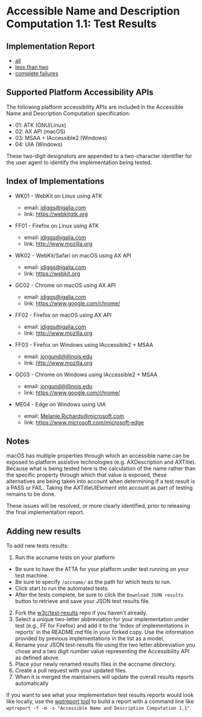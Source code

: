 Accessible Name and Description Computation 1.1: Test Results
=============================================================

Implementation Report
---------------------
* [all](all.html)
* [less than two](less-than-2.html)
* [complete failures](complete-fails.html)

Supported Platform Accessibility APIs
-------------------------------------

The following platform accessibility APIs are included in the Accessible Name
and Description Computation specification:

* 01: ATK (GNU/Linux)
* 02: AX API (macOS)
* 03: MSAA + IAccessible2 (Windows)
* 04: UIA (Windows)

These two-digit designators are appended to a two-character identifier for the
user agent to identify the implementation being tested.

Index of Implementations
------------------------

* WK01 - WebKit on Linux using ATK
  * email: jdiggs@igalia.com
  * link: <https://webkitgtk.org>

* FF01 - Firefox on Linux using ATK
  * email: jdiggs@igalia.com
  * link: <http://www.mozilla.org>

* WK02 - WebKit/Safari on macOS using AX API
  * email: jdiggs@igalia.com
  * link: <https://webkit.org>

* GC02 - Chrome on macOS using AX API
  * email: jdiggs@igalia.com
  * link: <https://www.google.com/chrome/>

* FF02 - Firefox on macOS using AX API
  * email: jdiggs@igalia.com
  * link: <http://www.mozilla.org>

* FF03 - Firefox on Windows using IAccessible2 + MSAA
  * email: jongund@illinois.edu
  * link: <http://www.mozilla.org>

* GC03 - Chrome on Windows using IAccessible2 + MSAA
  * email: jongund@illinois.edu
  * link: <https://www.google.com/chrome/>

* ME04 - Edge on Windows using UIA
  * email: Melanie.Richards@microsoft.com
  * link: <https://www.microsoft.com/microsoft-edge>

Notes
-----

macOS has multiple properties through which an accessible name can be exposed
to platform assistive technologies (e.g. AXDescription and AXTitle). Because
what is being tested here is the calculation of the name rather than the
specific property through which that value is exposed, these alternatives are
being taken into account when determining if a test result is a PASS or FAIL.
Taking the AXTitleUIElement into account as part of testing remains to be done.

These issues will be resolved, or more clearly identified, prior to releasing
the final implementation report.

Adding new results
------------------

To add new tests results:

1. Run the accname tests on your platform 
  * Be sure to have the ATTA for your platform under test running on your test machine.
  * Be sure to specify `/accname/` as the path for which tests to run.
  * Click start to run the automated tests.
  * After the tests complete, be sure to click the `Download JSON results` button to retrieve and
    save your JSON test results file.
2. Fork the [w3c/test-results](https://github.com/w3c/test-results) repo if you haven't already.
3. Select a unique two-letter abbreviation for your implementation under test (e.g., FF for Firefox)
   and add it to the 'Index of implementations in reports' in the README.md file in your forked copy.
   Use the information provided by previous implementations in the list as a model.
4. Rename your JSON test-results file using the two letter abbreviation you chose and a two digit
   number value representing the Accessibility API as defined above.
5. Place your newly renamed results files in the accname directory.
6. Create a pull request with your updated files.
7. When it is merged the maintainers will update the overall results reports automatically

If you want to see what your implementation test results reports would look like locally, use
the [wptreport tool](https://github.com/w3c/wptreport) to build a report with a command line like
`wptreport -f -m -s "Accessible Name and Description Computation 1.1"`.

